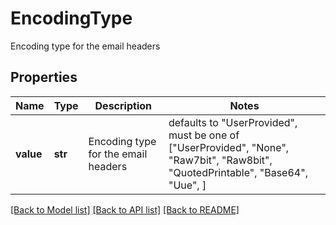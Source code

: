 # EncodingType

Encoding type for the email headers
## Properties
Name | Type | Description | Notes
------------ | ------------- | ------------- | -------------
**value** | **str** | Encoding type for the email headers | defaults to "UserProvided",  must be one of ["UserProvided", "None", "Raw7bit", "Raw8bit", "QuotedPrintable", "Base64", "Uue", ]

[[Back to Model list]](../README.md#documentation-for-models) [[Back to API list]](../README.md#documentation-for-api-endpoints) [[Back to README]](../README.md)


